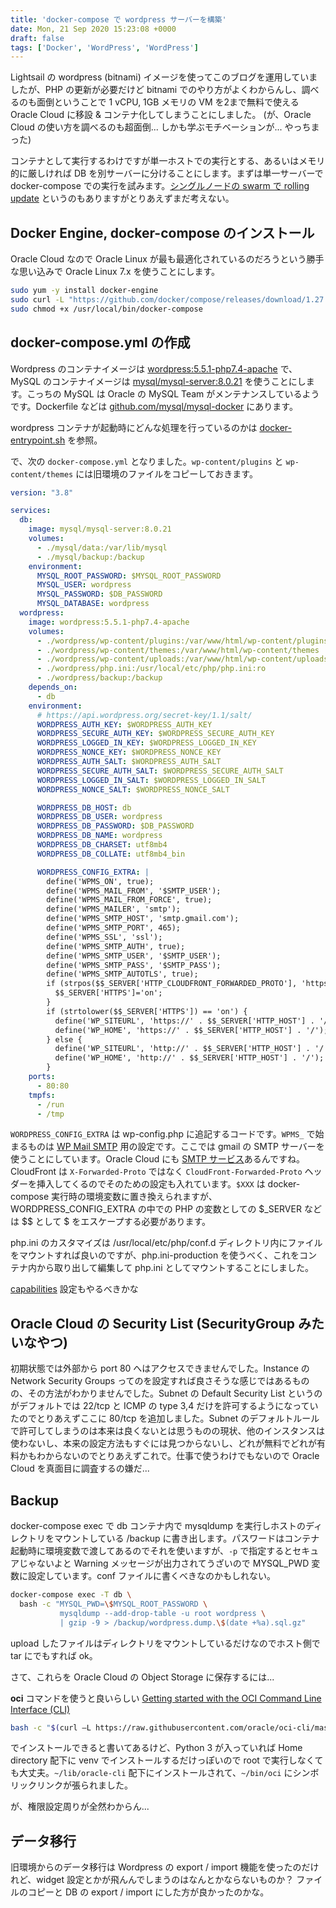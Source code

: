 ```yaml
---
title: 'docker-compose で wordpress サーバーを構築'
date: Mon, 21 Sep 2020 15:23:08 +0000
draft: false
tags: ['Docker', 'WordPress', 'WordPress']
---
```


Lightsail の wordpress (bitnami) イメージを使ってこのブログを運用していましたが、PHP の更新が必要だけど bitnami でのやり方がよくわからんし、調べるのも面倒ということで 1 vCPU, 1GB メモリの VM を2まで無料で使える Oracle Cloud に移設 & コンテナ化してしまうことにしました。 (が、Oracle Cloud の使い方を調べるのも超面倒... しかも学ぶモチベーションが... やっちまった)

コンテナとして実行するわけですが単一ホストでの実行とする、あるいはメモリ的に厳しければ DB を別サーバーに分けることにします。まずは単一サーバーで docker-compose での実行を試みます。[シングルノードの swarm で rolling update](/2018/10/rolling-update-on-single-node-docker-swarm/) というのもありますがとりあえずまだ考えない。

Docker Engine, docker-compose のインストール
-------------------------------------

Oracle Cloud なので Oracle Linux が最も最適化されているのだろうという勝手な思い込みで Oracle Linux 7.x を使うことにします。

```bash
sudo yum -y install docker-engine
sudo curl -L "https://github.com/docker/compose/releases/download/1.27.3/docker-compose-$(uname -s)-$(uname -m)" -o /usr/local/bin/docker-compose
sudo chmod +x /usr/local/bin/docker-compose
```

docker-compose.yml の作成
----------------------

Wordpress のコンテナイメージは [wordpress:5.5.1-php7.4-apache](https://hub.docker.com/_/wordpress) で、MySQL のコンテナイメージは [mysql/mysql-server:8.0.21](https://hub.docker.com/r/mysql/mysql-server/) を使うことにします。こっちの MySQL は Oracle の MySQL Team がメンテナンスしているようです。Dockerfile などは [github.com/mysql/mysql-docker](https://github.com/mysql/mysql-docker) にあります。

wordpress コンテナが起動時にどんな処理を行っているのかは [docker-entrypoint.sh](https://github.com/docker-library/wordpress/blob/master/php7.3/apache/docker-entrypoint.sh) を参照。

で、次の `docker-compose.yml` となりました。`wp-content/plugins` と `wp-content/themes` には旧環境のファイルをコピーしておきます。

```yaml
version: "3.8"

services:
  db:
    image: mysql/mysql-server:8.0.21
    volumes:
      - ./mysql/data:/var/lib/mysql
      - ./mysql/backup:/backup
    environment:
      MYSQL_ROOT_PASSWORD: $MYSQL_ROOT_PASSWORD
      MYSQL_USER: wordpress
      MYSQL_PASSWORD: $DB_PASSWORD
      MYSQL_DATABASE: wordpress
  wordpress:
    image: wordpress:5.5.1-php7.4-apache
    volumes:
      - ./wordpress/wp-content/plugins:/var/www/html/wp-content/plugins
      - ./wordpress/wp-content/themes:/var/www/html/wp-content/themes
      - ./wordpress/wp-content/uploads:/var/www/html/wp-content/uploads
      - ./wordpress/php.ini:/usr/local/etc/php/php.ini:ro
      - ./wordpress/backup:/backup
    depends_on:
      - db
    environment:
      # https://api.wordpress.org/secret-key/1.1/salt/
      WORDPRESS_AUTH_KEY: $WORDPRESS_AUTH_KEY
      WORDPRESS_SECURE_AUTH_KEY: $WORDPRESS_SECURE_AUTH_KEY
      WORDPRESS_LOGGED_IN_KEY: $WORDPRESS_LOGGED_IN_KEY
      WORDPRESS_NONCE_KEY: $WORDPRESS_NONCE_KEY
      WORDPRESS_AUTH_SALT: $WORDPRESS_AUTH_SALT
      WORDPRESS_SECURE_AUTH_SALT: $WORDPRESS_SECURE_AUTH_SALT
      WORDPRESS_LOGGED_IN_SALT: $WORDPRESS_LOGGED_IN_SALT
      WORDPRESS_NONCE_SALT: $WORDPRESS_NONCE_SALT

      WORDPRESS_DB_HOST: db
      WORDPRESS_DB_USER: wordpress
      WORDPRESS_DB_PASSWORD: $DB_PASSWORD
      WORDPRESS_DB_NAME: wordpress
      WORDPRESS_DB_CHARSET: utf8mb4
      WORDPRESS_DB_COLLATE: utf8mb4_bin

      WORDPRESS_CONFIG_EXTRA: |
        define('WPMS_ON', true);
        define('WPMS_MAIL_FROM', '$SMTP_USER');
        define('WPMS_MAIL_FROM_FORCE', true);
        define('WPMS_MAILER', 'smtp');
        define('WPMS_SMTP_HOST', 'smtp.gmail.com');
        define('WPMS_SMTP_PORT', 465);
        define('WPMS_SSL', 'ssl');
        define('WPMS_SMTP_AUTH', true);
        define('WPMS_SMTP_USER', '$SMTP_USER');
        define('WPMS_SMTP_PASS', '$SMTP_PASS');
        define('WPMS_SMTP_AUTOTLS', true);
        if (strpos($$_SERVER['HTTP_CLOUDFRONT_FORWARDED_PROTO'], 'https') !== false) {
          $$_SERVER['HTTPS']='on';
        }
        if (strtolower($$_SERVER['HTTPS']) == 'on') {
          define('WP_SITEURL', 'https://' . $$_SERVER['HTTP_HOST'] . '/');
          define('WP_HOME', 'https://' . $$_SERVER['HTTP_HOST'] . '/');
        } else {
          define('WP_SITEURL', 'http://' . $$_SERVER['HTTP_HOST'] . '/');
          define('WP_HOME', 'http://' . $$_SERVER['HTTP_HOST'] . '/');
        }
    ports:
      - 80:80
    tmpfs:
      - /run
      - /tmp
```

`WORDPRESS_CONFIG_EXTRA` は wp-config.php に追記するコードです。`WPMS_` で始まるものは [WP Mail SMTP](https://wpmailsmtp.com/docs/how-to-secure-smtp-settings-by-using-constants/) 用の設定です。ここでは gmail の SMTP サーバーを使うことにしています。Oracle Cloud にも [SMTP サービス](https://docs.cloud.oracle.com/ja-jp/iaas/Content/Email/Concepts/overview.htm)あるんですね。CloudFront は `X-Forwarded-Proto` ではなく `CloudFront-Forwarded-Proto` ヘッダーを挿入してくるのでそのための設定も入れています。`$XXX` は docker-compose 実行時の環境変数に置き換えられますが、WORDPRESS\_CONFIG\_EXTRA の中での PHP の変数としての $\_SERVER などは $$ として $ をエスケープする必要があります。

php.ini のカスタマイズは /usr/local/etc/php/conf.d ディレクトリ内にファイルをマウントすれば良いのですが、php.ini-production を使うべく、これをコンテナ内から取り出して編集して php.ini としてマウントすることにしました。

[capabilities](https://docs.docker.com/engine/reference/run/#runtime-privilege-and-linux-capabilities) 設定もやるべきかな

Oracle Cloud の Security List (SecurityGroup みたいなやつ)
---------------------------------------------------

初期状態では外部から port 80 へはアクセスできませんでした。Instance の Network Security Groups ってのを設定すれば良さそうな感じではあるものの、その方法がわかりませんでした。Subnet の Default Security List というのがデフォルトでは 22/tcp と ICMP の type 3,4 だけを許可するようになっていたのでとりあえずここに 80/tcp を追加しました。Subnet のデフォルトルールで許可してしまうのは本来は良くないとは思うものの現状、他のインスタンスは使わないし、本来の設定方法もすぐには見つからないし、どれが無料でどれが有料かもわからないのでとりあえずこれで。仕事で使うわけでもないので Oracle Cloud を真面目に調査するの嫌だ...

Backup
------

docker-compose exec で db コンテナ内で mysqldump を実行しホストのディレクトリをマウントしている /backup に書き出します。パスワードはコンテナ起動時に環境変数で渡してあるのでそれを使いますが、`-p` で指定するとセキュアじゃないよと Warning メッセージが出力されてうざいので MYSQL\_PWD 変数に設定しています。conf ファイルに書くべきなのかもしれない。

```bash
docker-compose exec -T db \
  bash -c "MYSQL_PWD=\$MYSQL_ROOT_PASSWORD \
           mysqldump --add-drop-table -u root wordpress \
           | gzip -9 > /backup/wordpress.dump.\$(date +%a).sql.gz"
```

upload したファイルはディレクトリをマウントしているだけなのでホスト側で tar にでもすれば ok。

さて、これらを Oracle Cloud の Object Storage に保存するには...

**oci** コマンドを使うと良いらしい [Getting started with the OCI Command Line Interface (CLI)](https://oracle.github.io/learning-library/oci-library/DevOps/OCI_CLI/OCI_CLI_HOL.html)

```bash
bash -c "$(curl –L https://raw.githubusercontent.com/oracle/oci-cli/master/scripts/install/install.sh)"
```

でインストールできると書いてあるけど、Python 3 が入っていれば Home directory 配下に venv でインストールするだけっぽいので root で実行しなくても大丈夫。`~/lib/oracle-cli` 配下にインストールされて、`~/bin/oci` にシンボリックリンクが張られました。

が、権限設定周りが全然わからん...

データ移行
-----

旧環境からのデータ移行は Wordpress の export / import 機能を使ったのだけれど、widget 設定とかが飛んんでしまうのはなんとかならないものか？ ファイルのコピーと DB の export / import にした方が良かったのかな。
